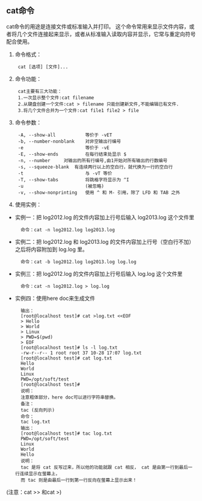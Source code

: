 ## cat命令

cat命令的用途是连接文件或标准输入并打印。
这个命令常用来显示文件内容，或者将几个文件连接起来显示，或者从标准输入读取内容并显示，它常与重定向符号配合使用。

1. 命令格式：

        cat [选项] [文件]...

2. 命令功能：

        cat主要有三大功能：
        1.一次显示整个文件:cat filename
        2.从键盘创建一个文件:cat > filename 只能创建新文件,不能编辑已有文件.
        3.将几个文件合并为一个文件:cat file1 file2 > file
3. 命令参数：

        -A, --show-all           等价于 -vET
        -b, --number-nonblank    对非空输出行编号
        -e                       等价于 -vE
        -E, --show-ends          在每行结束处显示 $
        -n, --number     对输出的所有行编号,由1开始对所有输出的行数编号
        -s, --squeeze-blank  有连续两行以上的空白行，就代换为一行的空白行
        -t                       与 -vT 等价
        -T, --show-tabs          将跳格字符显示为 ^I
        -u                       (被忽略)
        -v, --show-nonprinting   使用 ^ 和 M- 引用，除了 LFD 和 TAB 之外
4. 使用实例：

* 实例一：把 log2012.log 的文件内容加上行号后输入 log2013.log 这个文件里

        命令：cat -n log2012.log log2013.log

* 实例二：把 log2012.log 和 log2013.log 的文件内容加上行号（空白行不加）之后将内容附加到 log.log 里。

        命令：cat -b log2012.log log2013.log log.log

* 实例三：把 log2012.log 的文件内容加上行号后输入 log.log 这个文件里

        命令：cat -n log2012.log > log.log

* 实例四：使用here doc来生成文件

        输出：
        [root@localhost test]# cat >log.txt <<EOF
        > Hello
        > World
        > Linux
        > PWD=$(pwd)
        > EOF
        [root@localhost test]# ls -l log.txt
        -rw-r--r-- 1 root root 37 10-28 17:07 log.txt
        [root@localhost test]# cat log.txt
        Hello
        World
        Linux
        PWD=/opt/soft/test
        [root@localhost test]#
        说明：
        注意粗体部分，here doc可以进行字符串替换。
        备注：
        tac (反向列示)
        命令：
        tac log.txt
        输出：
        [root@localhost test]# tac log.txt
        PWD=/opt/soft/test
        Linux
        World
        Hello
        说明：
        tac 是将 cat 反写过来，所以他的功能就跟 cat 相反， cat 是由第一行到最后一行连续显示在萤幕上，
        而 tac 则是由最后一行到第一行反向在萤幕上显示出来！


(注意：cat >> 和cat >)